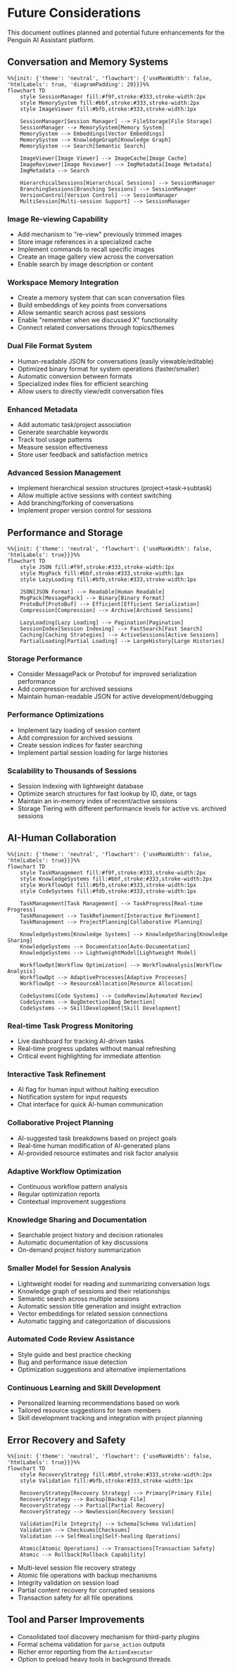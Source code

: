 # Future Considerations

This document outlines planned and potential future enhancements for the Penguin AI Assistant platform.

## Conversation and Memory Systems

```mermaid
%%{init: {'theme': 'neutral', 'flowchart': {'useMaxWidth': false, 'htmlLabels': true, 'diagramPadding': 20}}}%%
flowchart TD
    style SessionManager fill:#f9f,stroke:#333,stroke-width:2px
    style MemorySystem fill:#bbf,stroke:#333,stroke-width:2px
    style ImageViewer fill:#bfb,stroke:#333,stroke-width:1px
    
    SessionManager[Session Manager] --> FileStorage[File Storage]
    SessionManager --> MemorySystem[Memory System]
    MemorySystem --> Embeddings[Vector Embeddings]
    MemorySystem --> KnowledgeGraph[Knowledge Graph]
    MemorySystem --> Search[Semantic Search]
    
    ImageViewer[Image Viewer] --> ImageCache[Image Cache]
    ImageReviewer[Image Reviewer] --> ImgMetadata[Image Metadata]
    ImgMetadata --> Search
    
    HierarchicalSessions[Hierarchical Sessions] --> SessionManager
    BranchingSessions[Branching Sessions] --> SessionManager
    VersionControl[Version Control] --> SessionManager
    MultiSession[Multi-session Support] --> SessionManager
```

### Image Re-viewing Capability

- Add mechanism to "re-view" previously trimmed images
- Store image references in a specialized cache
- Implement commands to recall specific images
- Create an image gallery view across the conversation
- Enable search by image description or content

### Workspace Memory Integration

- Create a memory system that can scan conversation files
- Build embeddings of key points from conversations
- Allow semantic search across past sessions
- Enable "remember when we discussed X" functionality
- Connect related conversations through topics/themes

### Dual File Format System

- Human-readable JSON for conversations (easily viewable/editable)
- Optimized binary format for system operations (faster/smaller)
- Automatic conversion between formats
- Specialized index files for efficient searching
- Allow users to directly view/edit conversation files

### Enhanced Metadata

- Add automatic task/project association
- Generate searchable keywords
- Track tool usage patterns
- Measure session effectiveness
- Store user feedback and satisfaction metrics

### Advanced Session Management

- Implement hierarchical session structures (project→task→subtask)
- Allow multiple active sessions with context switching
- Add branching/forking of conversations
- Implement proper version control for sessions

## Performance and Storage

```mermaid
%%{init: {'theme': 'neutral', 'flowchart': {'useMaxWidth': false, 'htmlLabels': true}}}%%
flowchart TD
    style JSON fill:#f9f,stroke:#333,stroke-width:1px
    style MsgPack fill:#bbf,stroke:#333,stroke-width:1px
    style LazyLoading fill:#bfb,stroke:#333,stroke-width:1px
    
    JSON[JSON Format] --> Readable[Human Readable]
    MsgPack[MessagePack] --> Binary[Binary Format]
    ProtoBuf[ProtoBuf] --> Efficient[Efficient Serialization]
    Compression[Compression] --> Archive[Archived Sessions]
    
    LazyLoading[Lazy Loading] --> Pagination[Pagination]
    SessionIndex[Session Indexing] --> FastSearch[Fast Search]
    Caching[Caching Strategies] --> ActiveSessions[Active Sessions]
    PartialLoading[Partial Loading] --> LargeHistory[Large Histories]
```

### Storage Performance

- Consider MessagePack or Protobuf for improved serialization performance
- Add compression for archived sessions
- Maintain human-readable JSON for active development/debugging

### Performance Optimizations

- Implement lazy loading of session content
- Add compression for archived sessions
- Create session indices for faster searching
- Implement partial session loading for large histories

### Scalability to Thousands of Sessions

- Session Indexing with lightweight database 
- Optimize search structures for fast lookup by ID, date, or tags
- Maintain an in-memory index of recent/active sessions
- Storage Tiering with different performance levels for active vs. archived sessions

## AI-Human Collaboration

```mermaid
%%{init: {'theme': 'neutral', 'flowchart': {'useMaxWidth': false, 'htmlLabels': true}}}%%
flowchart TD
    style TaskManagement fill:#f9f,stroke:#333,stroke-width:2px
    style KnowledgeSystems fill:#bbf,stroke:#333,stroke-width:2px
    style WorkflowOpt fill:#bfb,stroke:#333,stroke-width:1px
    style CodeSystems fill:#fdb,stroke:#333,stroke-width:1px
    
    TaskManagement[Task Management] --> TaskProgress[Real-time Progress]
    TaskManagement --> TaskRefinement[Interactive Refinement]
    TaskManagement --> ProjectPlanning[Collaborative Planning]
    
    KnowledgeSystems[Knowledge Systems] --> KnowledgeSharing[Knowledge Sharing]
    KnowledgeSystems --> Documentation[Auto-Documentation]
    KnowledgeSystems --> LightweightModel[Lightweight Model]
    
    WorkflowOpt[Workflow Optimization] --> WorkflowAnalysis[Workflow Analysis] 
    WorkflowOpt --> AdaptiveProcesses[Adaptive Processes]
    WorkflowOpt --> ResourceAllocation[Resource Allocation]
    
    CodeSystems[Code Systems] --> CodeReview[Automated Review]
    CodeSystems --> BugDetection[Bug Detection]
    CodeSystems --> SkillDevelopment[Skill Development]
```

### Real-time Task Progress Monitoring

- Live dashboard for tracking AI-driven tasks
- Real-time progress updates without manual refreshing
- Critical event highlighting for immediate attention

### Interactive Task Refinement

- AI flag for human input without halting execution
- Notification system for input requests
- Chat interface for quick AI-human communication

### Collaborative Project Planning

- AI-suggested task breakdowns based on project goals
- Real-time human modification of AI-generated plans
- AI-provided resource estimates and risk factor analysis

### Adaptive Workflow Optimization

- Continuous workflow pattern analysis
- Regular optimization reports
- Contextual improvement suggestions

### Knowledge Sharing and Documentation

- Searchable project history and decision rationales
- Automatic documentation of key discussions
- On-demand project history summarization

### Smaller Model for Session Analysis

- Lightweight model for reading and summarizing conversation logs
- Knowledge graph of sessions and their relationships
- Semantic search across multiple sessions
- Automatic session title generation and insight extraction
- Vector embeddings for related session connections
- Automatic tagging and categorization of discussions

### Automated Code Review Assistance

- Style guide and best practice checking
- Bug and performance issue detection
- Optimization suggestions and alternative implementations

### Continuous Learning and Skill Development

- Personalized learning recommendations based on work
- Tailored resource suggestions for team members
- Skill development tracking and integration with project planning

## Error Recovery and Safety

```mermaid
%%{init: {'theme': 'neutral', 'flowchart': {'useMaxWidth': false, 'htmlLabels': true}}}%%
flowchart TD
    style RecoveryStrategy fill:#bbf,stroke:#333,stroke-width:2px
    style Validation fill:#bfb,stroke:#333,stroke-width:1px
    
    RecoveryStrategy[Recovery Strategy] --> Primary[Primary File]
    RecoveryStrategy --> Backup[Backup File]
    RecoveryStrategy --> Partial[Partial Recovery]
    RecoveryStrategy --> NewSession[Recovery Session]
    
    Validation[File Integrity] --> Schema[Schema Validation]
    Validation --> Checksums[Checksums]
    Validation --> SelfHealing[Self-healing Operations]
    
    Atomic[Atomic Operations] --> Transactions[Transaction Safety]
    Atomic --> Rollback[Rollback Capability]
```

- Multi-level session file recovery strategy
- Atomic file operations with backup mechanisms
- Integrity validation on session load
- Partial content recovery for corrupted sessions
- Transaction safety for all file operations 
## Tool and Parser Improvements

- Consolidated tool discovery mechanism for third-party plugins
- Formal schema validation for `parse_action` outputs
- Richer error reporting from the `ActionExecutor`
- Option to preload heavy tools in background threads

